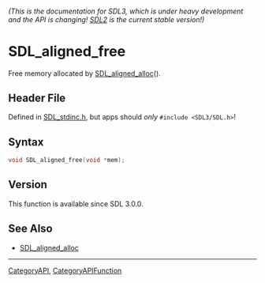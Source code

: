 ###### (This is the documentation for SDL3, which is under heavy development and the API is changing! [SDL2](https://wiki.libsdl.org/SDL2/) is the current stable version!)
# SDL_aligned_free

Free memory allocated by [SDL_aligned_alloc](SDL_aligned_alloc)().

## Header File

Defined in [SDL_stdinc.h](https://github.com/libsdl-org/SDL/blob/main/include/SDL3/SDL_stdinc.h), but apps should _only_ `#include <SDL3/SDL.h>`!

## Syntax

```c
void SDL_aligned_free(void *mem);

```

## Version

This function is available since SDL 3.0.0.

## See Also

* [SDL_aligned_alloc](SDL_aligned_alloc)

----
[CategoryAPI](CategoryAPI), [CategoryAPIFunction](CategoryAPIFunction)

